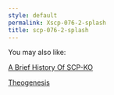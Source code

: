 ```yaml
---
style: default
permalink: Xscp-076-2-splash
title: scp-076-2-splash
---
```

You may also like:

[A Brief History Of SCP-KO](http://scp-wiki.net/a-brief-history-of-scp-ko)

[Theogenesis](http://scp-wiki.net/theogenesis)
